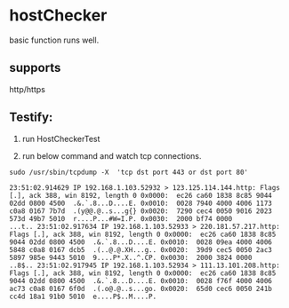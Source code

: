 # hostChecker

basic function runs well.

## supports 
http/https

## Testify:
1. run HostCheckerTest

2. run below command and watch tcp connections.

`` sudo /usr/sbin/tcpdump -X  'tcp dst port 443 or dst port 80' ``

``
23:51:02.914629 IP 192.168.1.103.52932 > 123.125.114.144.http: Flags [.], ack 388, win 8192, length 0
	0x0000:  ec26 ca60 1838 8c85 9044 02dd 0800 4500  .&.`.8...D....E.
	0x0010:  0028 7940 4000 4006 1173 c0a8 0167 7b7d  .(y@@.@..s...g{}
	0x0020:  7290 cec4 0050 9016 2023 573d 49b7 5010  r....P...#W=I.P.
	0x0030:  2000 bf74 0000                           ...t..
23:51:02.917634 IP 192.168.1.103.52933 > 220.181.57.217.http: Flags [.], ack 388, win 8192, length 0
	0x0000:  ec26 ca60 1838 8c85 9044 02dd 0800 4500  .&.`.8...D....E.
	0x0010:  0028 09ea 4000 4006 5848 c0a8 0167 dcb5  .(..@.@.XH...g..
	0x0020:  39d9 cec5 0050 2ac3 5897 985e 9443 5010  9....P*.X..^.CP.
	0x0030:  2000 3824 0000                           ..8$..
23:51:02.917945 IP 192.168.1.103.52934 > 111.13.101.208.http: Flags [.], ack 388, win 8192, length 0
	0x0000:  ec26 ca60 1838 8c85 9044 02dd 0800 4500  .&.`.8...D....E.
	0x0010:  0028 f76f 4000 4006 ac73 c0a8 0167 6f0d  .(.o@.@..s...go.
	0x0020:  65d0 cec6 0050 241b cc4d 18a1 91b0 5010  e....P$..M....P.
  ``
